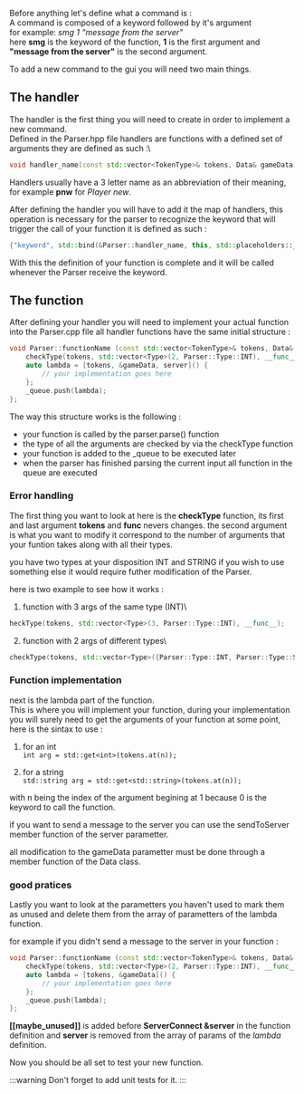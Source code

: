 Before anything let's define what a command is :\
A command is composed of a keyword followed by it's argument\
for example: *smg 1 "message from the server"*\
here **smg** is the keyword of the function, **1** is the first argument and **"message from the server"** is the second argument.

To add a new command to the gui you will need two main things.

## The handler
The handler is the first thing you will need to create in order to implement a new command.\
Defined in the Parser.hpp file handlers are functions with a defined set of arguments they are defined as such :\
```cpp
void handler_name(const std::vector<TokenType>& tokens, Data& gameData, ServerConnect &server);
```
Handlers usually have a 3 letter name as an abbreviation of their meaning, for example **pnw** for *Player new*.

After defining the handler you will have to add it the map of handlers, this operation is necessary for the parser to recognize the keyword that will trigger the call of your function it is defined as such :
```cpp
{"keyword", std::bind(&Parser::handler_name, this, std::placeholders::_1, std::placeholders::_2, std::placeholders::_3)}
```
With this the definition of your function is complete and it will be called whenever the Parser receive the keyword.

## The function
After defining your handler you will need to implement your actual function into the Parser.cpp file
all handler functions have the same initial structure :

```cpp
void Parser::functionName (const std::vector<TokenType>& tokens, Data& gameData, ServerConnect &server) {
    checkType(tokens, std::vector<Type>(2, Parser::Type::INT), __func__);
    auto lambda = [tokens, &gameData, server]() {
        // your implementation goes here
    };
    _queue.push(lambda);
};
```

The way this structure works is the following :
- your function is called by the parser.parse() function
- the type of all the arguments are checked by via the checkType function
- your function is added to the _queue to be executed later
- when the parser has finished parsing the current input all function in the queue are executed

### Error handling

The first thing you want to look at here is the **checkType** function, its first and last argument **tokens** and **__func__** nevers changes. the second argument is what you want to modify it correspond to the number of arguments that your funtion takes along with all their types.

you have two types at your disposition INT and STRING if you wish to use something else it would require futher modification of the Parser.

here is two example to see how it works :

1. function with 3 args of the same type (INT)\
```cpp
heckType(tokens, std::vector<Type>(3, Parser::Type::INT), __func__);
```

2. function with 2 args of different types\
```cpp
checkType(tokens, std::vector<Type>({Parser::Type::INT, Parser::Type::STRING}), __func__);
```

### Function implementation

next is the lambda part of the function.\
This is where you will implement your function,
during your implementation you will surely need to get the arguments of your function at some point,
here is the sintax to use :

1. for an int\
`int arg = std::get<int>(tokens.at(n));`

2. for a string\
`std::string arg = std::get<std::string>(tokens.at(n));`

with n being the index of the argument begining at 1 because 0 is the keyword to call the function.

if you want to send a message to the server you can use the sendToServer member function of the server parametter.

all modification to the gameData parametter must be done through a member function of the Data class.


### good pratices
Lastly you want to look at the parametters you haven't used to mark them as unused and delete them from the array of parametters of the lambda function.

for example if you didn't send a message to the server in your function :
```cpp
void Parser::functionName (const std::vector<TokenType>& tokens, Data& gameData, [[maybe_unused]]ServerConnect &server) {
    checkType(tokens, std::vector<Type>(2, Parser::Type::INT), __func__);
    auto lambda = [tokens, &gameData]() {
        // your implementation goes here
    };
    _queue.push(lambda);
};
```

**[[maybe_unused]]** is added before **ServerConnect &server** in the function definition and **server** is removed from the array of params of the *lambda* definition.

Now you should be all set to test your new function.

:::warning
Don't forget to add unit tests for it.
:::
